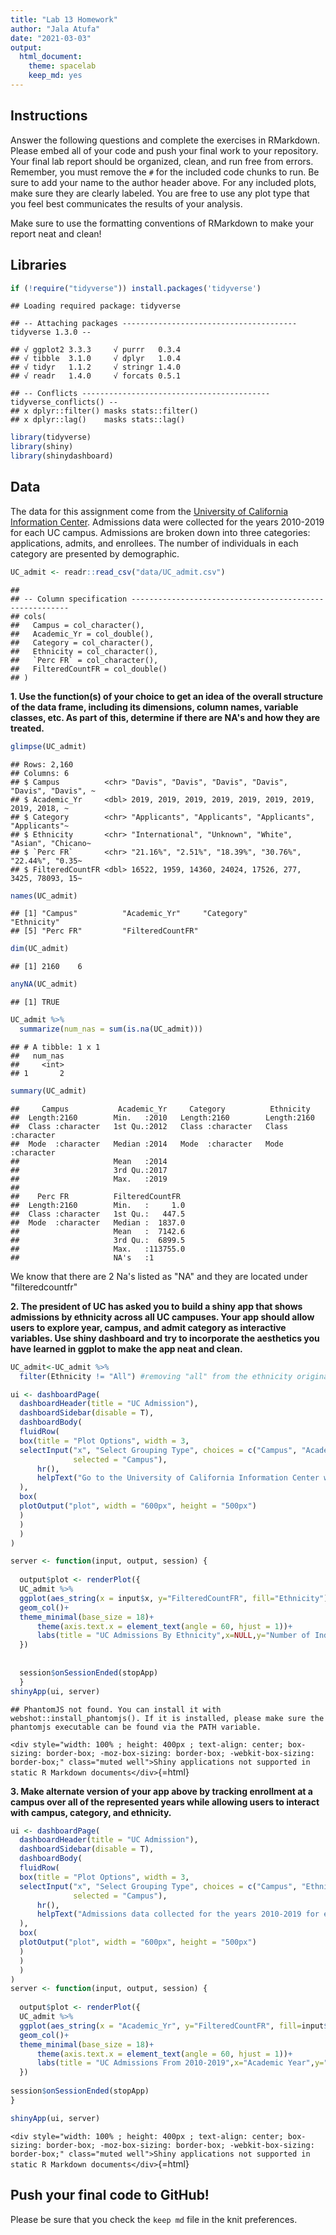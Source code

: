 ```yaml
---
title: "Lab 13 Homework"
author: "Jala Atufa"
date: "2021-03-03"
output:
  html_document: 
    theme: spacelab
    keep_md: yes
---
```




## Instructions
Answer the following questions and complete the exercises in RMarkdown. Please embed all of your code and push your final work to your repository. Your final lab report should be organized, clean, and run free from errors. Remember, you must remove the `#` for the included code chunks to run. Be sure to add your name to the author header above. For any included plots, make sure they are clearly labeled. You are free to use any plot type that you feel best communicates the results of your analysis.  

Make sure to use the formatting conventions of RMarkdown to make your report neat and clean!  

## Libraries

```r
if (!require("tidyverse")) install.packages('tidyverse')
```

```
## Loading required package: tidyverse
```

```
## -- Attaching packages --------------------------------------- tidyverse 1.3.0 --
```

```
## √ ggplot2 3.3.3     √ purrr   0.3.4
## √ tibble  3.1.0     √ dplyr   1.0.4
## √ tidyr   1.1.2     √ stringr 1.4.0
## √ readr   1.4.0     √ forcats 0.5.1
```

```
## -- Conflicts ------------------------------------------ tidyverse_conflicts() --
## x dplyr::filter() masks stats::filter()
## x dplyr::lag()    masks stats::lag()
```


```r
library(tidyverse)
library(shiny)
library(shinydashboard)
```

## Data
The data for this assignment come from the [University of California Information Center](https://www.universityofcalifornia.edu/infocenter). Admissions data were collected for the years 2010-2019 for each UC campus. Admissions are broken down into three categories: applications, admits, and enrollees. The number of individuals in each category are presented by demographic.  

```r
UC_admit <- readr::read_csv("data/UC_admit.csv")
```

```
## 
## -- Column specification --------------------------------------------------------
## cols(
##   Campus = col_character(),
##   Academic_Yr = col_double(),
##   Category = col_character(),
##   Ethnicity = col_character(),
##   `Perc FR` = col_character(),
##   FilteredCountFR = col_double()
## )
```

**1. Use the function(s) of your choice to get an idea of the overall structure of the data frame, including its dimensions, column names, variable classes, etc. As part of this, determine if there are NA's and how they are treated.**  


```r
glimpse(UC_admit)
```

```
## Rows: 2,160
## Columns: 6
## $ Campus          <chr> "Davis", "Davis", "Davis", "Davis", "Davis", "Davis", ~
## $ Academic_Yr     <dbl> 2019, 2019, 2019, 2019, 2019, 2019, 2019, 2019, 2018, ~
## $ Category        <chr> "Applicants", "Applicants", "Applicants", "Applicants"~
## $ Ethnicity       <chr> "International", "Unknown", "White", "Asian", "Chicano~
## $ `Perc FR`       <chr> "21.16%", "2.51%", "18.39%", "30.76%", "22.44%", "0.35~
## $ FilteredCountFR <dbl> 16522, 1959, 14360, 24024, 17526, 277, 3425, 78093, 15~
```

```r
names(UC_admit)
```

```
## [1] "Campus"          "Academic_Yr"     "Category"        "Ethnicity"      
## [5] "Perc FR"         "FilteredCountFR"
```

```r
dim(UC_admit)
```

```
## [1] 2160    6
```

```r
anyNA(UC_admit)
```

```
## [1] TRUE
```

```r
UC_admit %>% 
  summarize(num_nas = sum(is.na(UC_admit)))
```

```
## # A tibble: 1 x 1
##   num_nas
##     <int>
## 1       2
```

```r
summary(UC_admit)
```

```
##     Campus           Academic_Yr     Category          Ethnicity        
##  Length:2160        Min.   :2010   Length:2160        Length:2160       
##  Class :character   1st Qu.:2012   Class :character   Class :character  
##  Mode  :character   Median :2014   Mode  :character   Mode  :character  
##                     Mean   :2014                                        
##                     3rd Qu.:2017                                        
##                     Max.   :2019                                        
##                                                                         
##    Perc FR          FilteredCountFR   
##  Length:2160        Min.   :     1.0  
##  Class :character   1st Qu.:   447.5  
##  Mode  :character   Median :  1837.0  
##                     Mean   :  7142.6  
##                     3rd Qu.:  6899.5  
##                     Max.   :113755.0  
##                     NA's   :1
```


We know that there are 2 Na's listed as "NA" and they are located under "filteredcountfr"

**2. The president of UC has asked you to build a shiny app that shows admissions by ethnicity across all UC campuses. Your app should allow users to explore year, campus, and admit category as interactive variables. Use shiny dashboard and try to incorporate the aesthetics you have learned in ggplot to make the app neat and clean.**


```r
UC_admit<-UC_admit %>% 
  filter(Ethnicity != "All") #removing "all" from the ethnicity original data set because it didn't feel particularly informative
```



```r
ui <- dashboardPage(
  dashboardHeader(title = "UC Admission"),
  dashboardSidebar(disable = T),
  dashboardBody(
  fluidRow(
  box(title = "Plot Options", width = 3,
  selectInput("x", "Select Grouping Type", choices = c("Campus", "Academic_Yr", "Category"), 
              selected = "Campus"),
      hr(),
      helpText("Go to the University of California Information Center website for more information: https://www.universityofcalifornia.edu/infocenter")
  ),
  box(
  plotOutput("plot", width = "600px", height = "500px")
  ) 
  )
  )
)

server <- function(input, output, session) { 
  
  output$plot <- renderPlot({
  UC_admit %>% 
  ggplot(aes_string(x = input$x, y="FilteredCountFR", fill="Ethnicity"))+
  geom_col()+
  theme_minimal(base_size = 18)+
      theme(axis.text.x = element_text(angle = 60, hjust = 1))+
      labs(title = "UC Admissions By Ethnicity",x=NULL,y="Number of Individuals")
  })
  
  
  session$onSessionEnded(stopApp)
  }
shinyApp(ui, server)
```

```
## PhantomJS not found. You can install it with webshot::install_phantomjs(). If it is installed, please make sure the phantomjs executable can be found via the PATH variable.
```

`<div style="width: 100% ; height: 400px ; text-align: center; box-sizing: border-box; -moz-box-sizing: border-box; -webkit-box-sizing: border-box;" class="muted well">Shiny applications not supported in static R Markdown documents</div>`{=html}



**3. Make alternate version of your app above by tracking enrollment at a campus over all of the represented years while allowing users to interact with campus, category, and ethnicity.**


```r
ui <- dashboardPage(
  dashboardHeader(title = "UC Admission"),
  dashboardSidebar(disable = T),
  dashboardBody(
  fluidRow(
  box(title = "Plot Options", width = 3,
  selectInput("x", "Select Grouping Type", choices = c("Campus", "Ethnicity", "Category"), 
              selected = "Campus"),
      hr(),
      helpText("Admissions data collected for the years 2010-2019 for each UC campus. More Information can be found on the University of California Information Center website: https://www.universityofcalifornia.edu/infocenter")
  ),
  box(
  plotOutput("plot", width = "600px", height = "500px")
  ) 
  )
  )
)
server <- function(input, output, session) { 
  
  output$plot <- renderPlot({
  UC_admit %>% 
  ggplot(aes_string(x = "Academic_Yr", y="FilteredCountFR", fill=input$x))+
  geom_col()+
  theme_minimal(base_size = 18)+
      theme(axis.text.x = element_text(angle = 60, hjust = 1))+
      labs(title = "UC Admissions From 2010-2019",x="Academic Year",y="Number of Individuals")
  })
  
session$onSessionEnded(stopApp)  
}

shinyApp(ui, server)
```

`<div style="width: 100% ; height: 400px ; text-align: center; box-sizing: border-box; -moz-box-sizing: border-box; -webkit-box-sizing: border-box;" class="muted well">Shiny applications not supported in static R Markdown documents</div>`{=html}

## Push your final code to GitHub!
Please be sure that you check the `keep md` file in the knit preferences. 
